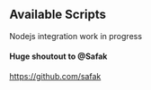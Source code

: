 ## Available Scripts
Nodejs integration work in progress

#### Huge shoutout to @Safak
https://github.com/safak



